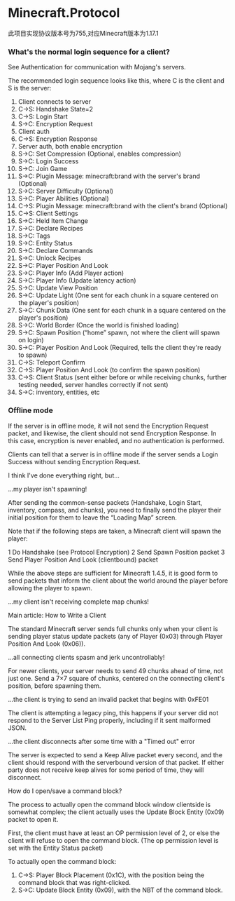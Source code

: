 # Minecraft.Protocol

此项目实现协议版本号为755,对应Minecraft版本为1.17.1

### What's the normal login sequence for a client?

See Authentication for communication with Mojang's servers.

The recommended login sequence looks like this, where C is the client and S is the
server:

1. Client connects to server
2. C→S: Handshake State=2
3. C→S: Login Start
4. S→C: Encryption Request
5. Client auth
6. C→S: Encryption Response
7. Server auth, both enable encryption
8. S→C: Set Compression (Optional, enables compression)
9. S→C: Login Success
10. S→C: Join Game
11. S→C: Plugin Message: minecraft:brand with the server's brand (Optional)
12. S→C: Server Difficulty (Optional)
13. S→C: Player Abilities (Optional)
14. C→S: Plugin Message: minecraft:brand with the client's brand (Optional)
15. C→S: Client Settings
16. S→C: Held Item Change
17. S→C: Declare Recipes
18. S→C: Tags
19. S→C: Entity Status
20. S→C: Declare Commands
21. S→C: Unlock Recipes
22. S→C: Player Position And Look
23. S→C: Player Info (Add Player action)
24. S→C: Player Info (Update latency action)
25. S→C: Update View Position
26. S→C: Update Light (One sent for each chunk in a square centered on the player's position)
27. S→C: Chunk Data (One sent for each chunk in a square centered on the player's position)
28. S→C: World Border (Once the world is finished loading)
29. S→C: Spawn Position (“home” spawn, not where the client will spawn on login)
30. S→C: Player Position And Look (Required, tells the client they're ready to spawn)
31. C→S: Teleport Confirm
32. C→S: Player Position And Look (to confirm the spawn position)
33. C→S: Client Status (sent either before or while receiving chunks, further testing needed, server handles correctly if not sent)
34. S→C: inventory, entities, etc

### Offline mode

If the server is in offline mode, it will not send the Encryption Request packet, and
likewise, the client should not send Encryption Response. In this case, encryption is
never enabled, and no authentication is performed.

Clients can tell that a server is in offline mode if the server sends a Login Success
without sending Encryption Request.

I think I've done everything right, but…

…my player isn't spawning!

After sending the common-sense packets (Handshake, Login Start, inventory,
compass, and chunks), you need to finally send the player their initial position for
them to leave the “Loading Map” screen.

Note that if the following steps are taken, a Minecraft client will spawn the player:

1 Do Handshake (see Protocol Encryption)
2 Send Spawn Position packet
3 Send Player Position And Look (clientbound) packet

While the above steps are sufficient for Minecraft 1.4.5, it is good form to send
packets that inform the client about the world around the player before allowing the
player to spawn.

…my client isn't receiving complete map chunks!

Main article: How to Write a Client

The standard Minecraft server sends full chunks only when your client is sending
player status update packets (any of Player (0x03) through Player Position And Look
(0x06)).

…all connecting clients spasm and jerk uncontrollably!

For newer clients, your server needs to send 49 chunks ahead of time, not just one.
Send a 7×7 square of chunks, centered on the connecting client's position, before
spawning them.

…the client is trying to send an invalid packet that begins with 0xFE01

The client is attempting a legacy ping, this happens if your server did not respond to
the Server List Ping properly, including if it sent malformed JSON.

…the client disconnects after some time with a "Timed out" error

The server is expected to send a Keep Alive packet every second, and the client
should respond with the serverbound version of that packet. If either party does not
receive keep alives for some period of time, they will disconnect.

How do I open/save a command block?

The process to actually open the command block window clientside is somewhat
complex; the client actually uses the Update Block Entity (0x09) packet to open it.

First, the client must have at least an OP permission level of 2, or else the client will
refuse to open the command block. (The op permission level is set with the Entity
Status packet)

To actually open the command block:

1. C→S: Player Block Placement (0x1C), with the position being the command block
that was right-clicked.
2. S→C: Update Block Entity (0x09), with the NBT of the command block.